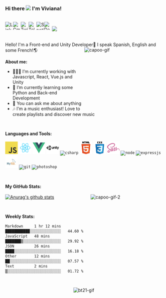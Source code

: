 <!--**vivavv/vivavv** -->

### Hi there <img src="https://media.giphy.com/media/hvRJCLFzcasrR4ia7z/giphy.gif" width="25px"> I'm Viviana!

<br/>
<!-- Buttons -->
<span>
<a href="https://www.linkedin.com/in/vivianavrc/">
  <img align="left" alt="LinkedIn" title="LinkedIn" height="25" width="25" src="https://image.flaticon.com/icons/svg/174/174857.svg">
</a>
<a link=mailto:vivianavrc27@gmail.com>
 <img align="left" alt="Gmail" title="Gmail" height="25" width="25" src="https://image.flaticon.com/icons/svg/2991/2991144.svg">
</a>
<a href="https://twitter.com/ViviRod27">
 <img align="left" alt="Twitter" title="Twitter" height="25" width="25" src="https://image.flaticon.com/icons/svg/174/174876.svg">
</a>
<a href="https://t.me/vivavv">
 <img align="left" alt="Telegram" title="Telegram" height="25" width="25" src="https://img.icons8.com/fluent/2x/telegram-app.png">
</a>
<a href="https://open.spotify.com/user/vivavv">
 <img align="left" alt="Spotify" title="Spotify" height="25" width="25" src="https://image.flaticon.com/icons/svg/1946/1946479.svg">
</a>
<a href="https://www.deezer.com/es/profile/2164992848">
 <img align="left" alt="Deezer" title="Deezer" height="25" width="25" src="https://img.icons8.com/color/2x/deezer.png">
</a>
</span>

![](https://komarev.com/ghpvc/?username=vivavv&color=blueviolet&label=views)

<br/>
<span>
Hello! I'm a Front-end and Unity Developer👾 I speak Spanish, English and some French!🌎
</span>

<!-- Description -->

<img src="https://media.giphy.com/media/9PwWklO9tSELtIhBka/giphy.gif" width="250" height="190" align="right" alt="capoo-gif"/>

**About me:**

- 👩🏻‍💻 I’m currently working with Javascript, React, Vue.js and Unity
- 🚀 I’m currently learning some Python and Back-end Development
- 💬 You can ask me about anything
- 🎶 I'm a music enthusiast! Love to create playlists and discover new music

<br />

<!-- Languages and Tools -->

**Languages and Tools:**  
<br />
<code><img height="40" src="https://raw.githubusercontent.com/github/explore/80688e429a7d4ef2fca1e82350fe8e3517d3494d/topics/javascript/javascript.png"></code>
<code><img height="40" src="https://raw.githubusercontent.com/github/explore/80688e429a7d4ef2fca1e82350fe8e3517d3494d/topics/react/react.png"></code>
<code><img height="40" src="https://raw.githubusercontent.com/github/explore/80688e429a7d4ef2fca1e82350fe8e3517d3494d/topics/vue/vue.png"></code>
<code><img height="40" src="https://raw.githubusercontent.com/github/explore/80688e429a7d4ef2fca1e82350fe8e3517d3494d/topics/unity/unity.png"></code>
<code><img height="40" src="https://devicons.github.io/devicon/devicon.git/icons/csharp/csharp-original.svg" alt="csharp"></code>
<code><img height="40" src="https://raw.githubusercontent.com/github/explore/80688e429a7d4ef2fca1e82350fe8e3517d3494d/topics/html/html.png"></code>
<code><img height="40" src="https://raw.githubusercontent.com/github/explore/80688e429a7d4ef2fca1e82350fe8e3517d3494d/topics/css/css.png"></code>
<code><img height="40" src="https://raw.githubusercontent.com/github/explore/80688e429a7d4ef2fca1e82350fe8e3517d3494d/topics/sass/sass.png"></code>
<code><img height="40" src="https://devicons.github.io/devicon/devicon.git/icons/nodejs/nodejs-original.svg" alt="node"></code>
<code><img height="40" src="https://devicons.github.io/devicon/devicon.git/icons/express/express-original.svg" alt="expressjs"></code>
<code><img height="40" src="https://raw.githubusercontent.com/github/explore/80688e429a7d4ef2fca1e82350fe8e3517d3494d/topics/mysql/mysql.png"></code>
<code><img height="40" src="https://devicons.github.io/devicon/devicon.git/icons/git/git-original.svg" alt="git"></code>
<code><img height="40" src="https://devicons.github.io/devicon/devicon.git/icons/photoshop/photoshop-line.svg" alt="photoshop"></code>

<br />

<!-- Stats -->

**My GitHub Stats:**
<br />
<br />
[![Anurag's github stats](https://github-readme-stats.vercel.app/api?username=vivavv&count_private=true&show_icons=true&theme=material-palenight)](https://github.com/anuraghazra/github-readme-stats)
<img src="https://i.imgur.com/okHmU2N.gif" width="230" height="170" alt="capoo-gif-2" align="right"/>

<br />

**Weekly Stats:**
<!--START_SECTION:waka-->
```text
Markdown     1 hr 12 mins    ███████████░░░░░░░░░░░░░░   44.60 % 
JavaScript   48 mins         ███████▒░░░░░░░░░░░░░░░░░   29.92 % 
JSON         26 mins         ████░░░░░░░░░░░░░░░░░░░░░   16.18 % 
Other        12 mins         ██░░░░░░░░░░░░░░░░░░░░░░░   07.57 % 
Text         2 mins          ▒░░░░░░░░░░░░░░░░░░░░░░░░   01.72 % 
```
<!--END_SECTION:waka-->

<br />
<p align="center">
  <img width="400" height="183" alt="bt21-gif" src="https://pa1.narvii.com/6649/750dc3b830727911dc40f017c8929f2b225917fa_hq.gif">
</p>
